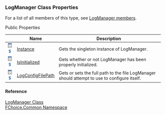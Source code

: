 ﻿### LogManager Class Properties

For a list of all members of this type, see [LogManager members](FChoice.Common~FChoice.Common.LogManager_members.md).

Public Properties

|   | Name | Description |
| --- | --- | --- |
| ![Public Property](dotnetimages/publicProperty.png)![static (Shared in Visual Basic)](dotnetimages/static.png) | [Instance](FChoice.Common~FChoice.Common.LogManager~Instance.md) | Gets the singleton instance of LogManager.   |
| ![Public Property](dotnetimages/publicProperty.png)![static (Shared in Visual Basic)](dotnetimages/static.png) | [IsInitialized](FChoice.Common~FChoice.Common.LogManager~IsInitialized.md) | Gets whether or not LogManager has been properly initialized.   |
| ![Public Property](dotnetimages/publicProperty.png)![static (Shared in Visual Basic)](dotnetimages/static.png) | [LogConfigFilePath](FChoice.Common~FChoice.Common.LogManager~LogConfigFilePath.md) | Gets or sets the full path to the file LogManager should attempt to use to configure itself.   |





#### Reference

[LogManager Class](FChoice.Common~FChoice.Common.LogManager.md)  
[FChoice.Common Namespace](FChoice.Common~FChoice.Common_namespace.md)